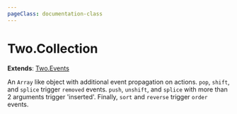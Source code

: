 ```yaml
---
pageClass: documentation-class
---
```


# Two.Collection


<div class="extends">

__Extends__: [Two.Events](/documentation/events/)

</div>


An `Array` like object with additional event propagation on actions. `pop`, `shift`, and `splice` trigger `removed` events. `push`, `unshift`, and `splice` with more than 2 arguments trigger 'inserted'. Finally, `sort` and `reverse` trigger `order` events.


<div class="meta">
  <custom-button text="Source" type="source" href="https://github.com/jonobr1/two.js/blob/dev/C:\Users\pures\Jono\two-js\src/collection.js" />
</div>







